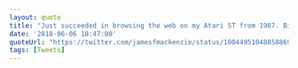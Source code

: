 ```yaml
---
layout: quote
title: "Just succeeded in browsing the web on my Atari ST from 1987. Big milestone! #retrocomputing"
date: '2018-06-06 18:47:00'
quoteUrl: "https://twitter.com/jamesfmackenzie/status/1004495104885886978"
tags: [Tweets]
---
```

